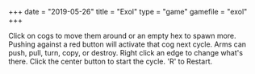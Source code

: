 +++
date = "2019-05-26"
title = "Exol"
type = "game"
gamefile = "exol"
+++

Click on cogs to move them around or an empty hex to spawn more. Pushing against a red button will activate that cog next cycle. Arms can push, pull, turn, copy, or destroy. Right click an edge to change what's there. Click the center button to start the cycle. 'R' to Restart.